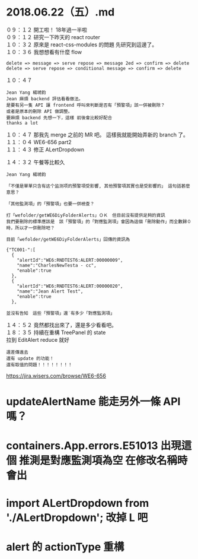 # 2018.06.22（五）.md

０９：１２ 開工啦！ 18年過一半啦  
０９：１２ 研究一下昨天的 react router  
１０：３２ 原來是 react-css-modules 的問題 先研究到這邊了。  
１０：３６ 我想想看有什麼 flow  
```
delete => message => serve repose => message 2ed => confirm => delete
delete => serve repose => conditional message => confirm => delete
```
１０：４７ 
```
Jean Yang 楊琇鈞 
Jean 麻煩 backend 評估看看做法。  
是要有另一隻 API 讓 frontend 呼叫來判斷是否有「預警項」該一併被刪除？
或者是原本的刪除 API 做調整。  
要麻煩 backend 先想一下，這樣 前後會比較好配合
thanks a lot
```

１０：４７ 那我先 merge 之前的 MR 吧。 這樣我就能開始弄新的 branch 了。  
１１：０４ WE6-656 part2  
１１：４３ 修正 ALertDropdown  

１４：３２ 午餐等比較久  
```
Jean Yang 楊琇鈞

「不僅是單單只含有这个监测项的預警項受影響, 其他預警項其實也是受影響的」　這句話甚麼意思？

「其他監測項」的「預警項」也要一併檢查？

打「wefolder/getWE6DiyFolderAlerts」ＯＫ　但目前沒有提供足夠的資訊
我們要刪除的標準應該是　該「預警項」的「對應監測項」會因為這個「刪除動作」而全數歸０時，所以才一併刪除吧？

目前「wefolder/getWE6DiyFolderAlerts」回傳的資訊為

{"TC001-":[
  {
    "alertId":"WE6:RNDTEST6:ALERT:00000009",
    "name":"CharlesNewTesta - cc",
    "enable":true
  },
  {
    "alertId":"WE6:RNDTEST6:ALERT:00000020",
    "name":"Jean Alert Test",
    "enable":true
  },

並沒有告知　這些「預警項」還˙有多少「對應監測項」
```

１４：５２ 竟然都找出來了，還是多少看看吧。  
１８：３５ 持續在重構 TreePanel 的 state  
拉到 EditAlert reduce 就好  
```
還差傳進去
還有 update 的功能！
還有取值的問題！！！！！！！！
```

https://jira.wisers.com/browse/WE6-656


# updateAlertName 能走另外一條 API 嗎？ 
# containers.App.errors.E51013 出現這個 推測是對應監測項為空 在修改名稱時會出
# import ALertDropdown from './ALertDropdown';  改掉 L 吧
# alert 的 actionType 重構
